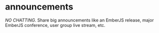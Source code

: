 # announcements
*NO CHATTING*. Share big announcements like an EmberJS release, major EmberJS conference, user group live stream, etc.
